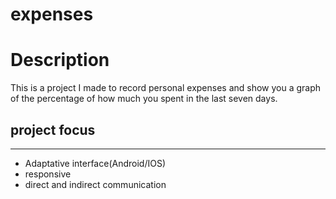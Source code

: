 # expenses

<h1>Description</h1>

<p>This is a project I made to record personal expenses and show you a graph of the percentage of how much you spent in the last seven days.</p>

<h2>project focus</h2>
<hr>
<ul>
    <li>Adaptative interface(Android/IOS)</li>
    <li>responsive</li>
    <li>direct and indirect communication</li>
</ul>
